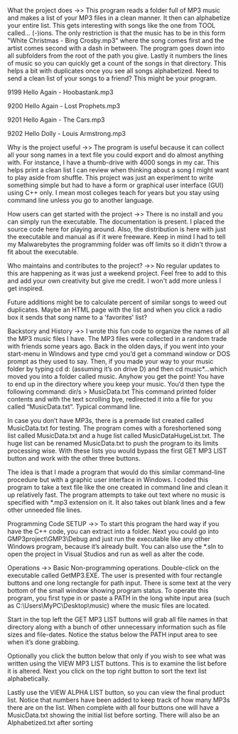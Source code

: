 What the project does ->>
This program reads a folder full of MP3 music and makes a list of your MP3 files in a clean manner.  It then can alphabetize your entire list.  This gets interesting with songs like the one from TOOL called... (-)ions.  The only restriction is that the music has to be in this form "White Christmas - Bing Crosby.mp3" where the song comes first and the artist comes second with a dash in between.  The program goes down into all subfolders from the root of the path you give. Lastly it numbers the lines of music so you can quickly get a count of the songs in that directory.  This helps a bit with duplicates once you see all songs alphabetized.  Need to send a clean list of your songs to a friend?  This might be your program.

9199  Hello Again - Hoobastank.mp3

9200  Hello Again - Lost Prophets.mp3

9201  Hello Again - The Cars.mp3

9202  Hello Dolly - Louis Armstrong.mp3

Why is the project useful ->>
The program is useful because it can collect all your song names in a text file you could export and do almost anything with. For instance, I have a thumb-drive with 4000 songs in my car.  This helps print a clean list I can review when thinking about a song I might want to play aside from shuffle.  This project was just an experiment to write something simple but had to have a form or graphical user interface (GUI) using C++ only.  I mean most colleges teach for years but you stay using command line unless you go to another language.

How users can get started with the project ->>
There is no install and you can simply run the executable.  The documentation is present. I placed the source code here for playing around. Also, the distribution is here with just the executable and manual as if it were freeware.  Keep in mind I had to tell my Malwarebytes the programming folder was off limits so it didn't throw a fit about the executable.

Who maintains and contributes to the project? ->>
No regular updates to this are happening as it was just a weekend project. Feel free to add to this and add your own creativity but give me credit. I won't add more unless I get inspired.

Future additions might be to calculate percent of similar songs to weed out duplicates.  Maybe an HTML page with the list and when you click a radio box it sends that song name to a 'favorites' list?

Backstory and History ->>
I wrote this fun code to organize the names of all the MP3 music files I have.  The MP3 files were collected in a random trade with friends some years ago. Back in the olden days, if you went into your start-menu in Windows and type cmd you’d get a command window or DOS prompt as they used to say.  Then, if you made your way to your music folder by typing cd d: (assuming it’s on drive D) and then cd music*…which moved you into a folder called music.  Anyhow you get the point!  You have to end up in the directory where you keep your music.  You’d then type the following command:   dir/s > MusicData.txt   This command printed folder contents and with the text scrolling bye, redirected it into a file for you called “MusicData.txt”.  Typical command line.

In case you don’t have MP3s, there is a premade list created called MusicData.txt for testing.  The program comes with a foreshortened song list called MusicData.txt and a huge list called MusicDataHugeList.txt.  The huge list can be renamed MusicData.txt to push the program to its limits processing wise.  With these lists you would bypass the first GET MP3 LIST button and work with the other three buttons.

The idea is that I made a program that would do this similar command-line procedure but with a graphic user interface in Windows.  I coded this program to take a text file like the one created in command line and clean it up relatively fast.  The program attempts to take out text where no music is specified with *.mp3 extension on it.  It also takes out blank lines and a few other unneeded file lines.

Programming Code SETUP ->>
To start this program the hard way if you have the C++ code, you can extract into a folder. Next you could go into GMP3project\GMP3\Debug and just run the executable like any other Windows program, because it’s already built.  You can also use the *.sln to open the project in Visual Studios and run as well as alter the code.  

Operations ->>
Basic Non-programming operations. Double-click on the executable called GetMP3.EXE.
The user is presented with four rectangle buttons and one long rectangle for path input. There is some text at the very bottom of the small window showing program status. To operate this program, you first type in or paste a PATH in the long white input area (such as C:\Users\MyPC\Desktop\music) where the music files are located.  

Start in the top left the GET MP3 LIST buttons will grab all file names in that directory along with a bunch of other unnecessary information such as file sizes and file-dates. Notice the status below the PATH input area to see when it’s done grabbing.  

Optionally you click the button below that only if you wish to see what was written using the VIEW MP3 LIST buttons.  This is to examine the list before it is altered. Next you click on the top right button to sort the text list alphabetically.  

Lastly use the VIEW ALPHA LIST button, so you can view the final product list. Notice that numbers have been added to keep track of how many MP3s there are on the list.  When complete with all four buttons one will have a MusicData.txt showing the initial list before sorting.  There will also be an Alphabetized.txt after sorting

